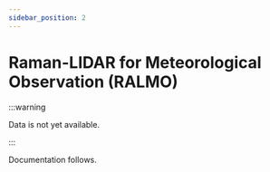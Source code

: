 ```yaml
---
sidebar_position: 2
---
```


# Raman-LIDAR for Meteorological Observation (RALMO)

:::warning 

Data is not yet available.

:::

Documentation follows.
